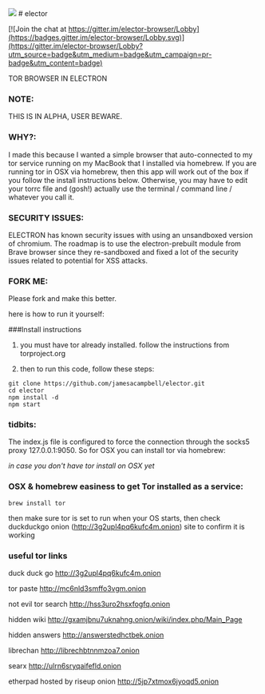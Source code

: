 <img src='https://cloud.githubusercontent.com/assets/616585/18190724/c47550ee-7092-11e6-9cb4-15e02b9ca298.png'/> 
# elector

[![Join the chat at https://gitter.im/elector-browser/Lobby](https://badges.gitter.im/elector-browser/Lobby.svg)](https://gitter.im/elector-browser/Lobby?utm_source=badge&utm_medium=badge&utm_campaign=pr-badge&utm_content=badge)

TOR BROWSER IN ELECTRON

### NOTE:   
THIS IS IN ALPHA, USER BEWARE. 

### WHY?:   
I made this because I wanted a simple browser that auto-connected to my tor service running on my MacBook that I installed via homebrew. If you are running tor in OSX via homebrew, then this app will work out of the box if you follow the install instructions below. Otherwise, you may have to edit your torrc file and (gosh!) actually use the terminal / command line / whatever you call it.

### SECURITY ISSUES:   
ELECTRON has known security issues with using an unsandboxed version of chromium. The roadmap is to use the electron-prebuilt module from Brave browser since they re-sandboxed and fixed a lot of the security issues related to potential for XSS attacks.

### FORK ME:   
Please fork and make this better.

here is how to run it yourself:

###Install instructions

1. you must have tor already installed. follow the instructions from torproject.org

2. then to run this code, follow these steps:
```
git clone https://github.com/jamesacampbell/elector.git
cd elector
npm install -d
npm start
```

### tidbits:

The index.js file is configured to force the connection through the socks5 proxy 127.0.0.1:9050. So for OSX you can install tor via homebrew:

_in case you don't have tor install on OSX yet_

### OSX & homebrew easiness to get Tor installed as a service:

```
brew install tor
```
then make sure tor is set to run when your OS starts, then check duckduckgo onion (http://3g2upl4pq6kufc4m.onion) site to confirm it is working

### useful tor links

duck duck go http://3g2upl4pq6kufc4m.onion

tor paste http://mc6nld3smffo3vgm.onion

not evil tor search http://hss3uro2hsxfogfq.onion

hidden wiki http://gxamjbnu7uknahng.onion/wiki/index.php/Main_Page

hidden answers http://answerstedhctbek.onion

librechan http://librechbtnnmzoa7.onion

searx http://ulrn6sryqaifefld.onion

etherpad hosted by riseup onion http://5jp7xtmox6jyoqd5.onion
